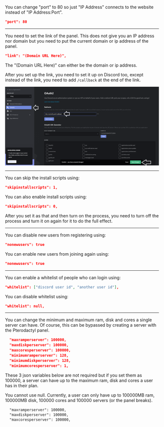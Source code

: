You can change "port" to 80 so just "IP Address" connects to the website instead of "IP Address:Port".
```json
"port": 80
```
--- ---
You need to set the link of the panel. This does not give you an IP address nor domain but you need to put the current domain or ip address of the panel.
```json
"link": "(Domain URL Here)",
```
The "(Domain URL Here)" can either be the domain or ip address.

After you set up the link, you need to set it up on Discord too, except instead of the link, you need to add `/callback` at the end of the link.

![5](https://raw.githubusercontent.com/real2two/the-panel-guide/master/images/discord/discord-5.png)

--- ---
You can skip the install scripts using:
```json
"skipinstallscripts": 1,
```
You can also enable install scripts using:
```json
"skipinstallscripts": 0,
```
After you set it as that and then turn on the process, you need to turn off the process and turn it on again for it to do the full effect.
--- ---
You can disable new users from registering using:
```json
"nonewusers": true
```
You can enable new users from joining again using:
```json
"nonewusers": true
```
--- ---
You can enable a whitelist of people who can login using:
```json
"whitelist": ["discord user id", "another user id"],
```
You can disable whitelist using:
```json
"whitelist": null,
```
--- ---
You can change the minimum and maximum ram, disk and cores a single server can have. Of course, this can be bypassed by creating a server with the Pterodactyl panel.
```json
  "maxramperserver": 100000,
  "maxdiskperserver": 100000,
  "maxcoresperserver": 100000,
  "minimumramperserver": 128,
  "minimumdiskperserver": 128,
  "minimumcoresperserver": 1,
```
These 3 json variables below are not required but if you set them as 100000, a server can have up to the maximum ram, disk and cores a user has in their plan.

You cannot use null. Currently, a user can only have up to 100000MB ram, 100000MB disk, 100000 cores and 100000 servers (or the panel breaks).
```
  "maxramperserver": 100000,
  "maxdiskperserver": 100000,
  "maxcoresperserver": 100000,
```
